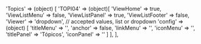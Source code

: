 <!-- IDEAL CONFIGURATION FOR THE MODEL -->
'Topics' => (object) [
    'TOPI04' => (object)[
        'ViewHome' => true,
        'ViewListMenu' => false,
        'ViewListPanel' => true,
        'ViewListFooter' => false,
        'Viewer' => 'dropdown', // accepted values, list or dropdown
        'config' => (object) [
            'titleMenu' => '',
            'anchor' =>  false,
            'linkMenu' => '',
            'iconMenu' => '',
            'titlePanel' => 'Tópicos',
            'iconPanel' => ''
        ]
    ],
],
